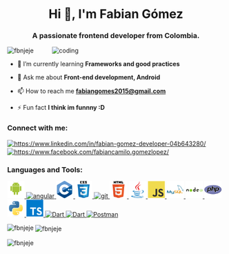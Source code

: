 <h1 align="center">Hi 👋, I'm Fabian Gómez</h1>
<h3 align="center">A passionate frontend developer from Colombia.</h3>

<img align="right" alt="coding" width="400" src="https://mir-s3-cdn-cf.behance.net/project_modules/hd/06f21a161921919.63cd7887d0a70.gif">

<p align="left"> <img src="https://komarev.com/ghpvc/?username=fbnjeje&label=Profile%20views&color=0e75b6&style=flat" alt="fbnjeje" /> </p>

- 🌱 I’m currently learning **Frameworks and good practices**

- 💬 Ask me about **Front-end development, Android**

- 📫 How to reach me **fabiangomes2015@gmail.com**

- ⚡ Fun fact **I think im funnny :D**

<h3 align="left">Connect with me:</h3>
<p align="left">
<a href="https://linkedin.com/in/https://www.linkedin.com/in/fabian-gomez-developer-04b643280/" target="blank"><img align="center" src="https://raw.githubusercontent.com/rahuldkjain/github-profile-readme-generator/master/src/images/icons/Social/linked-in-alt.svg" alt="https://www.linkedin.com/in/fabian-gomez-developer-04b643280/" height="30" width="40" /></a>
<a href="https://fb.com/https://www.facebook.com/fabiancamilo.gomezlopez/" target="blank"><img align="center" src="https://raw.githubusercontent.com/rahuldkjain/github-profile-readme-generator/master/src/images/icons/Social/facebook.svg" alt="https://www.facebook.com/fabiancamilo.gomezlopez/" height="30" width="40" /></a>
</p>

<h3 align="left">Languages and Tools:</h3>
<p align="left"> <a href="https://developer.android.com" target="_blank" rel="noreferrer"> <img src="https://raw.githubusercontent.com/devicons/devicon/master/icons/android/android-original-wordmark.svg" alt="android" width="40" height="40"/> </a> <a href="https://angular.io" target="_blank" rel="noreferrer"> <img src="https://angular.io/assets/images/logos/angular/angular.svg" alt="angular" width="40" height="40"/> </a> <a href="https://www.w3schools.com/cpp/" target="_blank" rel="noreferrer"> <img src="https://raw.githubusercontent.com/devicons/devicon/master/icons/cplusplus/cplusplus-original.svg" alt="cplusplus" width="40" height="40"/> </a> <a href="https://www.w3schools.com/css/" target="_blank" rel="noreferrer"> <img src="https://raw.githubusercontent.com/devicons/devicon/master/icons/css3/css3-original-wordmark.svg" alt="css3" width="40" height="40"/> </a> <a href="https://git-scm.com/" target="_blank" rel="noreferrer"> <img src="https://www.vectorlogo.zone/logos/git-scm/git-scm-icon.svg" alt="git" width="40" height="40"/> </a> <a href="https://www.w3.org/html/" target="_blank" rel="noreferrer"> <img src="https://raw.githubusercontent.com/devicons/devicon/master/icons/html5/html5-original-wordmark.svg" alt="html5" width="40" height="40"/> </a> <a href="https://www.java.com" target="_blank" rel="noreferrer"> <img src="https://raw.githubusercontent.com/devicons/devicon/master/icons/java/java-original.svg" alt="java" width="40" height="40"/> </a> <a href="https://developer.mozilla.org/en-US/docs/Web/JavaScript" target="_blank" rel="noreferrer"> <img src="https://raw.githubusercontent.com/devicons/devicon/master/icons/javascript/javascript-original.svg" alt="javascript" width="40" height="40"/> </a> <a href="https://www.mysql.com/" target="_blank" rel="noreferrer"> <img src="https://raw.githubusercontent.com/devicons/devicon/master/icons/mysql/mysql-original-wordmark.svg" alt="mysql" width="40" height="40"/> </a> <a href="https://nodejs.org" target="_blank" rel="noreferrer"> <img src="https://raw.githubusercontent.com/devicons/devicon/master/icons/nodejs/nodejs-original-wordmark.svg" alt="nodejs" width="40" height="40"/> </a> <a href="https://www.php.net" target="_blank" rel="noreferrer"> <img src="https://raw.githubusercontent.com/devicons/devicon/master/icons/php/php-original.svg" alt="php" width="40" height="40"/> </a> <a href="https://www.python.org" target="_blank" rel="noreferrer"> <img src="https://raw.githubusercontent.com/devicons/devicon/master/icons/python/python-original.svg" alt="python" width="40" height="40"/> </a> <a href="https://www.typescriptlang.org/" target="_blank" rel="noreferrer"> <img src="https://raw.githubusercontent.com/devicons/devicon/master/icons/typescript/typescript-original.svg" alt="typescript" width="40" height="40"/> </a>
  
<a href="https://dart.dev/" target="_blank" rel="noreferrer"> 
<img src="https://upload.wikimedia.org/wikipedia/commons/9/91/Dart-logo-icon.svg" alt="Dart" width="40" height="40"/> 
</a> 

<a href="https://flutter.dev/" target="_blank" rel="noreferrer"> 
<img src="https://cdn.worldvectorlogo.com/logos/flutter.svg" alt="Dart" width="40" height="40"/> 
</a>

<a href="https://flutter.dev/" target="_blank" rel="noreferrer"> 
<img src="https://seeklogo.com/images/P/postman-logo-F43375A2EB-seeklogo.com.png" alt="Postman" width="40" height="40"/> 
</a>

</p>

<p><img align="left" src="https://github-readme-stats.vercel.app/api/top-langs?username=fbnjeje&show_icons=true&locale=en&layout=compact" alt="fbnjeje" /></p>

<p>&nbsp;<img align="center" src="https://github-readme-stats.vercel.app/api?username=fbnjeje&show_icons=true&locale=en" alt="fbnjeje" /></p>

<p><img align="center" src="https://github-readme-streak-stats.herokuapp.com/?user=fbnjeje&" alt="fbnjeje" /></p>
